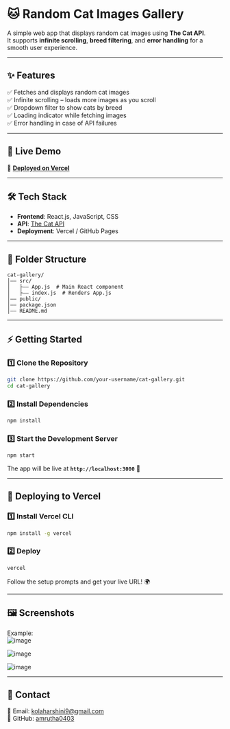 # 🐱 Random Cat Images Gallery

A simple web app that displays random cat images using **The Cat API**.  
It supports **infinite scrolling**, **breed filtering**, and **error handling** for a smooth user experience.

---

## ✨ Features
✅ Fetches and displays random cat images  
✅ Infinite scrolling – loads more images as you scroll  
✅ Dropdown filter to show cats by breed  
✅ Loading indicator while fetching images  
✅ Error handling in case of API failures  

---

## 🚀 Live Demo
🔗 **[Deployed on Vercel]([https://cat-gallery-p4vt073m3-amruthas-projects-0c4a7b9a.vercel.app/])** 

---

## 🛠️ Tech Stack
- **Frontend**: React.js, JavaScript, CSS  
- **API**: [The Cat API](https://thecatapi.com/)  
- **Deployment**: Vercel / GitHub Pages  

---

## 📂 Folder Structure
```
cat-gallery/
│—— src/
│   ├—— App.js  # Main React component
│   ├—— index.js  # Renders App.js
│—— public/
│—— package.json
│—— README.md
```

---

## ⚡ Getting Started

### **1️⃣ Clone the Repository**
```bash
git clone https://github.com/your-username/cat-gallery.git
cd cat-gallery
```

### **2️⃣ Install Dependencies**
```bash
npm install
```

### **3️⃣ Start the Development Server**
```bash
npm start
```
The app will be live at **`http://localhost:3000`** 🎉

---

## 🚀 Deploying to Vercel
### **1️⃣ Install Vercel CLI**
```bash
npm install -g vercel
```

### **2️⃣ Deploy**
```bash
vercel
```
Follow the setup prompts and get your live URL! 🌍

---

## 🖼️ Screenshots

Example:  
![image](https://github.com/user-attachments/assets/efbc82dc-484d-4249-b19f-d662000375b5)

![image](https://github.com/user-attachments/assets/b288b529-1a1b-42b5-9a2b-932760fc1625)

![image](https://github.com/user-attachments/assets/4e8e093b-9382-4e0c-a50c-06621deebddd)

---

## 📩 Contact
📧 Email: kolaharshini9@gmail.com  
🐙 GitHub: [amrutha0403](https://github.com/amrutha0403)


